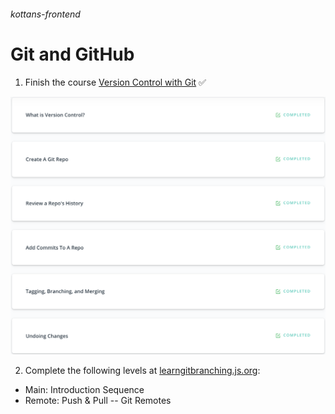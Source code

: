 ###### kottans-frontend

# Git and GitHub

1. Finish the course [Version Control with Git](https://www.udacity.com/course/version-control-with-git--ud123) ✅


![Result](/img/Version%20Control%20Git.png)

2. Complete the following levels at [learngitbranching.js.org](https://learngitbranching.js.org/):
* Main: Introduction Sequence
* Remote: Push & Pull -- Git Remotes
